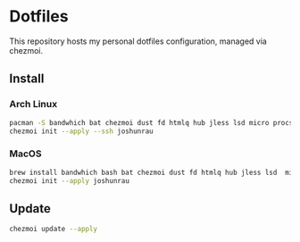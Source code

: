 # Dotfiles

This repository hosts my personal dotfiles configuration, managed via chezmoi.

## Install

### Arch Linux

```sh
pacman -S bandwhich bat chezmoi dust fd htmlq hub jless lsd micro procs ripgrep sd tokei
chezmoi init --apply --ssh joshunrau
```

### MacOS

```sh
brew install bandwhich bash bat chezmoi dust fd htmlq hub jless lsd  micro procs sd tokei xz
chezmoi init --apply joshunrau
```

## Update

```sh
chezmoi update --apply
```